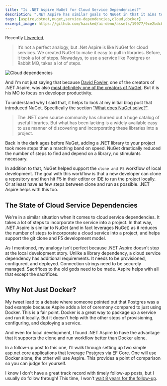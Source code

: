 ```yaml
---
title: "Is .NET Aspire NuGet for Cloud Service Dependencies?"
description: ".NET Aspire has similar goals to NuGet in that it aims to streamline the number of steps it takes to incorporate a cloud service into a project. But Aspire has goals that are more far-reaching than NuGet."
tags: [aspire,dotnet,nuget,service-dependencies,cloud,docker]
excerpt_image: https://github.com/haacked/ai-demo/assets/19977/9ce2bdc0-866e-47a8-bef0-e3bd00b80730
---
```


Recently [I tweeted](https://twitter.com/haacked/status/1793911877334122835),

> It’s not a perfect analogy, but .Net Aspire is like NuGet for cloud services. We created NuGet to make it easy to pull in libraries. Before, it took a lot of steps. Nowadays, to use a service like Postgres or Rabbit MQ, takes a lot of steps.

![Cloud dependencies](https://github.com/haacked/ai-demo/assets/19977/9ce2bdc0-866e-47a8-bef0-e3bd00b80730)

And I'm not just saying that because [David Fowler](https://twitter.com/davidfowl), one of the creators of .NET Aspire, was also [most definitely one of the creators of NuGet](https://news.ycombinator.com/item?id=40210262). But it is his MO to focus on developer productivity.

To understand why I said that, it helps to look at my initial blog post that introduced NuGet. Specifically the section ["What does NuGet solve?"](https://haacked.com/archive/2010/10/06/introducing-nupack-package-manager.aspx/#what-does-nuget-solve).

> The .NET open source community has churned out a huge catalog of useful libraries. But what has been lacking is a widely available easy to use manner of discovering and incorporating these libraries into a project.

Back in the dark ages before NuGet, adding a .NET library to your project took more steps than a marching band on speed. NuGet drastically reduced the number of steps to find and depend on a library, no stimulants necessary.

In addition to that, NuGet helped support the `clone and F5` workflow of local development. The goal with this workflow is that a new developer can clone a repository and then hit F5 in their editor or IDE to run the project locally. Or at least have as few steps between clone and run as possible. .NET Aspire helps with this too.

## The State of Cloud Service Dependencies

We're in a similar situation when it comes to cloud service dependencies. It takes a lot of steps to incorporate the service into a project. In that way, .NET Aspire is similar to NuGet (and in fact leverages NuGet) as it reduces the number of steps to incorporate a cloud service into a project, and helps support the git clone and F5 development model.

As I mentioned, my analogy isn't perfect because .NET Aspire doesn't stop at the local development story. Unlike a library dependency, a cloud service dependency has additional requirements. It needs to be provisioned, configured, and deployed. Connection strings need to be securely managed. Sacrifices to the old gods need to  be made. Aspire helps with all that except the sacrifices.

## Why Not Just Docker?

My tweet lead to a debate where someone pointed out that Postgres was a bad example because Aspire adds a lot of ceremony compared to just using Docker. This is a fair point. Docker is a great way to package up a service and run it locally. But it doesn't help with the other steps of provisioning, configuring, and deploying a service.

And even for local development, I found .NET Aspire to have the advantage that it supports the clone and run workflow better than Docker alone.

In a follow-up post to this one, I'll walk through setting up two simple asp.net core applications that leverage Postgres via EF Core. One will use Docker alone, the other will use Aspire. This provides a point of comparison so you can judge for yourself.

I know I don't have a great track record with timely follow-up posts, but I usually do follow through! This time, I won't [wait 8 years for the follow-up](https://haacked.com/archive/2012/04/15/The-Real-Pain-Of-Software-Development-2/).
